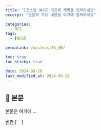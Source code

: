 ```yaml
---
title: "[포스팅 예시] 이곳에 제목을 입력하세요"
excerpt: "본문의 주요 내용을 여기에 입력하세요"

categories:
  - NCS
tags:
  - [NCS]

permalink: /ncs/ncs_03_@0/

toc: true
toc_sticky: true

date: 2024-03-20
last_modified_at: 2024-03-20
---
```


## 🦥 본문

본문은 여기에 ...

빈칸 [&nbsp; &nbsp;  ]
